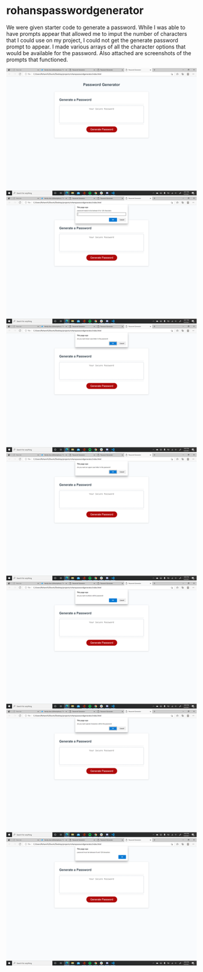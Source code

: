 # rohanspasswordgenerator
We were given starter code to generate a password. While I was able to have prompts appear that allowed me to imput the number of characters that I could use on my project, I could not get the generate password prompt to appear. I made various arrays of all the character options that would be available for the password.
Also attached are screenshots of the prompts that functioned.


![screenshot](./assets/screenshots/screenshot16.png)
![screenshot](./assets/screenshots/screenshot17.png)
![screenshot](./assets/screenshots/screenshot18.png)
![screenshot](./assets/screenshots/screenshot19.png)
![screenshot](./assets/screenshots/screenshot20.png)
![screenshot](./assets/screenshots/screenshot21.png)
![screenshot](./assets/screenshots/screenshot22.png)
